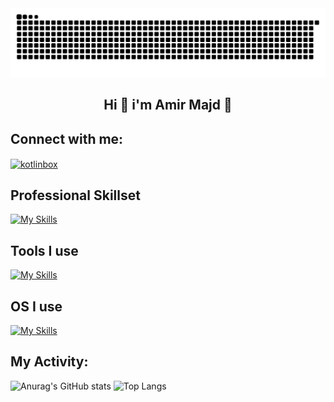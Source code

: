 
<img src="./github-contribution-grid-snake.svg" alt="just for fun :D">
<h2 align="center">Hi 👋 i'm Amir Majd 🤖</h2>

## Connect with me:
<p align="left">
<a href="https://t.me/Amir86Majd" target="blank"><img align="center" src="https://cdn.worldvectorlogo.com/logos/telegram-1.svg" alt="kotlinbox" height="30" width="40" alt='@Fwldom' /></a>
</p>

## Professional Skillset
[![My Skills](https://skillicons.dev/icons?i=html,dotnet,csharp&theme=dark)](https://skillicons.dev)

## Tools I use
[![My Skills](https://skillicons.dev/icons?i=visualstudio,vscode,github&theme=dark)](https://skillicons.dev)

## OS I use
[![My Skills](https://skillicons.dev/icons?i=windows,android&theme=dark)](https://skillicons.dev)

## My Activity:
<p display="flex">
  
   ![Anurag's GitHub stats](https://github-readme-stats.vercel.app/api?username=AmirMajd89&show_icons=true&bg_color=00000000)
  ![Top Langs](https://github-readme-stats.vercel.app/api/top-langs/?username=AmirMajd89)

</p>


